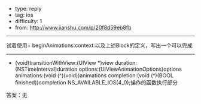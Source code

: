 - type: reply
- tag: ios
- difficulty:  1
- from: http://www.jianshu.com/p/20f8d59eb8fb

--------

试着使用+ beginAnimations:context:以及上述Block的定义，写出一个可以完成

---------

+ (void)transitionWithView:(UIView *)view duration:(NSTimeInterval)duration options:(UIViewAnimationOptions)options animations:(void (^)(void))animations completion:(void (^)(BOOL finished))completion NS_AVAILABLE_IOS(4_0);操作的函数执行部分

答案：无

